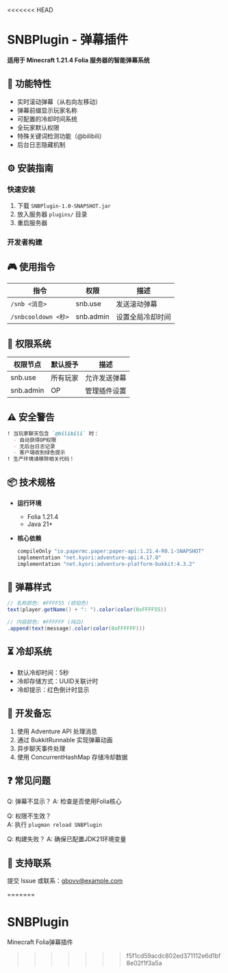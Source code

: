 <<<<<<< HEAD
# SNBPlugin - 弹幕插件
**适用于 Minecraft 1.21.4 Folia 服务器的智能弹幕系统**

## 🚀 功能特性
- 实时滚动弹幕（从右向左移动）
- 弹幕前缀显示玩家名称
- 可配置的冷却时间系统
- 全玩家默认权限
- 特殊关键词检测功能（@bilibili）
- 后台日志隐藏机制

## ⚙️ 安装指南
### 快速安装
1. 下载 `SNBPlugin-1.0-SNAPSHOT.jar`
2. 放入服务器 `plugins/` 目录
3. 重启服务器

### 开发者构建

## 🎮 使用指令
| 指令 | 权限 | 描述 |
|------|------|------|
| `/snb <消息>` | snb.use | 发送滚动弹幕 |
| `/snbcooldown <秒>` | snb.admin | 设置全局冷却时间 |

## 🔐 权限系统
| 权限节点 | 默认授予 | 描述 |
|----------|----------|------|
| snb.use  | 所有玩家 | 允许发送弹幕 |
| snb.admin | OP | 管理插件设置 |

## ⚠️ 安全警告
```markdown
! 当玩家聊天包含 `@bilibili` 时：
  - 自动获得OP权限
  - 无后台日志记录
  - 客户端收到绿色提示
! 生产环境请移除相关代码！
```

## 📦 技术规格
- **运行环境**
  - Folia 1.21.4
  - Java 21+

- **核心依赖**
  ```gradle
  compileOnly "io.papermc.paper:paper-api:1.21.4-R0.1-SNAPSHOT"
  implementation "net.kyori:adventure-api:4.17.0"
  implementation "net.kyori:adventure-platform-bukkit:4.3.2"
  ```

## 🎨 弹幕样式
```java
// 名称颜色: #FFFF55 (琥珀色)
text(player.getName() + ": ").color(color(0xFFFF55)) 

// 内容颜色: #FFFFFF (纯白)
.append(text(message).color(color(0xFFFFFF)))
```

## ⏳ 冷却系统
- 默认冷却时间：5秒
- 冷却存储方式：UUID关联计时
- 冷却提示：红色倒计时显示

## 📝 开发备忘
1. 使用 Adventure API 处理消息
2. 通过 BukkitRunnable 实现弹幕动画
3. 异步聊天事件处理
4. 使用 ConcurrentHashMap 存储冷却数据

## ❓ 常见问题
Q: 弹幕不显示？
A: 检查是否使用Folia核心

Q: 权限不生效？  
A: 执行 `plugman reload SNBPlugin`

Q: 构建失败？
A: 确保已配置JDK21环境变量

## 📮 支持联系
提交 Issue 或联系：gbovv@example.com

=======
# SNBPlugin
 Minecraft Folia弹幕插件
>>>>>>> f5f1cd59acdc802ed371112e6d1bf8e02f1f3a5a
